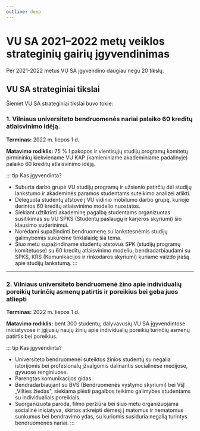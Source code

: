 ```yaml
---
outline: deep
---
```


<script setup lang="ts">
import { NConfigProvider, darkTheme } from 'naive-ui'
import { useMutationObserver } from '@vueuse/core'
import { ref } from 'vue'
import TimelineItemSection from '/components/TimelineItemSection.vue'
import vusaGoals from '/data/vusaGoals.ts'

// check if there's html class dark
const dark = ref(document.documentElement.classList.contains('dark'))

// watch for changes in html class
useMutationObserver(document.documentElement, () => {
  dark.value = document.documentElement.classList.contains('dark')
}, { attributes: true, attributeFilter: ['class']})
</script>

# VU SA 2021–2022 metų veiklos strateginių gairių įgyvendinimas

Per 2021-2022 metus VU SA įgyvendino daugiau negu 20 tikslų.

## VU SA strateginiai tikslai

Šiemet VU SA strateginiai tikslai buvo tokie:

### 1. Vilniaus universiteto bendruomenės nariai palaiko 60 kreditų atlaisvinimo idėją.

**Terminas:** 2022 m. liepos 1 d.

**Matavimo rodiklis:** 75 % I pakopos ir vientisųjų studijų programų
komitetų pirmininkų kiekviename VU KAP (kamieniniame akademiniame
padalinyje) palaiko 60 kreditų atlaisvinimo idėją.

<NConfigProvider :theme="dark ? darkTheme : undefined">
  <TimelineItemSection :items="vusaGoals['1']"></TimelineItemSection>
</NConfigProvider>

::: tip Kas įgyvendinta?

- Suburta darbo grupė VU studijų programų ir užsienio patirčių dėl
  studijų lankstumo ir akademinės paramos studentams suteikimo
  analizei atlikti.
- Deleguota studentų atstovė į VU vidinio mobilumo darbo grupę,
  kurioje derintos 60 kreditų atlaisvinimo modelio nuostatos.
- Siekiant užtikrinti akademinę pagalbą studentams organizuotas
  susitikimas su VU SPKS (Studentų paslaugų ir karjeros skyriumi) šio
  klausimo suderinimui.
- Norėdami supažindinti bendruomenę su lankstesnėmis studijų
  galimybėmis sukūrėme tinklalaidę šia tema.
- Šiuo metu supažindiname studentų atstovus SPK (studijų programų
  komitetuose) su 60 kreditų atlaisvinimo modeliu, bendradarbiaudami
  su SPKS, KRS (Komunikacijos ir rinkodaros skyriumi) kuriame vaizdo
  įrašą apie studijų lankstumą.
  :::

---

### 2. Vilniaus universiteto bendruomenė žino apie individualių poreikių turinčių asmenų patirtis ir poreikius bei geba juos atliepti

**Terminas:** 2022 m. liepos 1 d.

**Matavimo rodiklis:** bent 300 studentų, dalyvavusių VU SA
įgyvendintose iniciatyvose ir įgijusių naujų žinių apie individualių
poreikių turinčių asmenų patirtis bei poreikius.

<NConfigProvider :theme="dark ? darkTheme : undefined">
  <TimelineItemSection :items="vusaGoals['2']"></TimelineItemSection>
</NConfigProvider>

::: tip Kas įgyvendinta?

- Universiteto bendruomenei suteiktos žinios studentų su negalia
  istorijomis bei profesionalų įžvalgomis dalinantis socialinėse
  medijose, gyvuose renginiuose.
- Parengtas komunikacijos gidas.
- Bendradarbiaujant su BVS (Bendruomenės vystymo skyriumi) bei VšĮ
  „Vilties žiedas", siekiama plėsti pagalbos teikimo galimybes
  studentams su individualiais poreikiais.
- Suorganizuota paroda, filmo peržiūra bei šiuo metu organizuojama
  socialinė iniciatyva, skirtos atkreipti dėmesį į matomus ir
  nematomus sunkumus bei bendravimo ydas, su kuriomis susiduria
  negalią turintys bendruomenės nariai.
  :::
